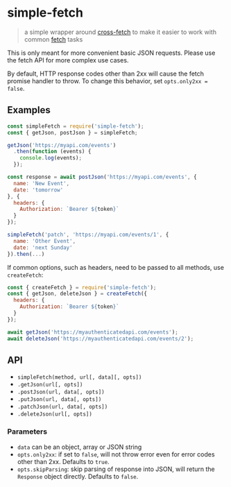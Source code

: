 # simple-fetch
> a simple wrapper around [cross-fetch](https://github.com/lquixada/cross-fetch) to make it easier to work with common [fetch](github/fetch) tasks

This is only meant for more convenient basic JSON requests. Please use the fetch API for more complex use cases.

By default, HTTP response codes other than 2xx will cause the fetch promise handler to throw. To change this behavior, set `opts.only2xx = false`.

## Examples

```js
const simpleFetch = require('simple-fetch');
const { getJson, postJson } = simpleFetch;

getJson('https://myapi.com/events')
  .then(function (events) {
    console.log(events);
  });

const response = await postJson('https://myapi.com/events', {
  name: 'New Event',
  date: 'tomorrow'
}, {
  headers: {
    Authorization: `Bearer ${token}`
  }
});

simpleFetch('patch', 'https://myapi.com/events/1', {
  name: 'Other Event',
  date: 'next Sunday'
}).then(...)
```

If common options, such as headers, need to be passed to all methods, use `createFetch`:

```js
const { createFetch } = require('simple-fetch');
const { getJson, deleteJson } = createFetch({
  headers: {
    Authorization: `Bearer ${token}`
  }
});

await getJson('https://myauthenticatedapi.com/events');
await deleteJson('https://myauthenticatedapi.com/events/2');

```

## API

- `simpleFetch(method, url[, data][, opts])`
- `.getJson(url[, opts])`
- `.postJson(url, data[, opts])`
- `.putJson(url, data[, opts])`
- `.patchJson(url, data[, opts])`
- `.deleteJson(url[, opts])`

### Parameters
- `data` can be an object, array or JSON string
- `opts.only2xx`: if set to `false`, will not throw error even for error codes other than 2xx. Defaults to `true`.
- `opts.skipParsing`: skip parsing of response into JSON, will return the `Response` object directly. Defaults to `false`.

